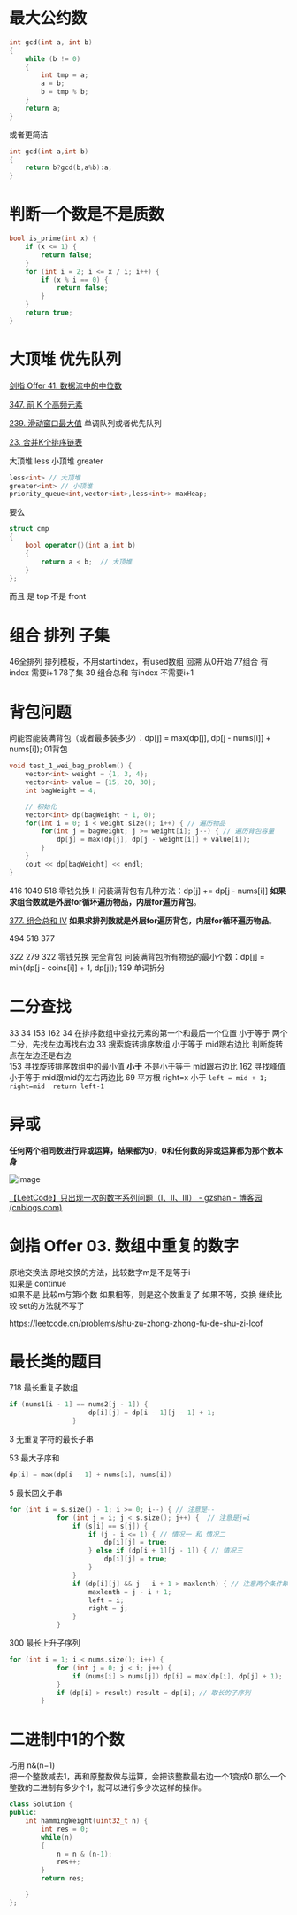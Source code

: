 
# 最大公约数

```cpp
int gcd(int a, int b)
{
    while (b != 0)
    {
        int tmp = a;
        a = b;
        b = tmp % b;
    }
    return a;
}
```

或者更简洁

```cpp
int gcd(int a,int b)
{
    return b?gcd(b,a%b):a;
}
```


# 判断一个数是不是质数

```cpp
bool is_prime(int x) {
    if (x <= 1) {
        return false;
    }
    for (int i = 2; i <= x / i; i++) {
        if (x % i == 0) {
            return false;
        }
    }
    return true;
}
```

# 大顶堆 优先队列

[剑指 Offer 41. 数据流中的中位数](https://leetcode.cn/problems/shu-ju-liu-zhong-de-zhong-wei-shu-lcof)

[347. 前 K 个高频元素](https://leetcode.cn/problems/top-k-frequent-elements)

[239. 滑动窗口最大值](https://leetcode.cn/problems/sliding-window-maximum) 单调队列或者优先队列  

[23. 合并K个排序链表](https://leetcode.cn/problems/merge-k-sorted-lists)

大顶堆 less
小顶堆 greater


```cpp
less<int> // 大顶堆
greater<int> // 小顶堆 
priority_queue<int,vector<int>,less<int>> maxHeap;
```

要么
```cpp
struct cmp
{
	bool operator()(int a,int b)
	{
		return a < b;  // 大顶堆
	}
};
```

而且 是 top 不是 front

# 组合 排列 子集

46全排列  排列模板，不用startindex，有used数组 回溯 从0开始
77组合 有index 需要i+1
78子集
39 组合总和  有index 不需要i+1
# 背包问题

问能否能装满背包（或者最多装多少）：dp[j] = max(dp[j], dp[j - nums[i]] + nums[i]);
01背包

```cpp
void test_1_wei_bag_problem() {
    vector<int> weight = {1, 3, 4};
    vector<int> value = {15, 20, 30};
    int bagWeight = 4;

    // 初始化
    vector<int> dp(bagWeight + 1, 0);
    for(int i = 0; i < weight.size(); i++) { // 遍历物品
        for(int j = bagWeight; j >= weight[i]; j--) { // 遍历背包容量
            dp[j] = max(dp[j], dp[j - weight[i]] + value[i]);
        }
    }
    cout << dp[bagWeight] << endl;
}
```
416 1049
518 零钱兑换 II
问装满背包有几种方法：dp[j] += dp[j - nums[i]]
**如果求组合数就是外层for循环遍历物品，内层for遍历背包**。

[377. 组合总和 Ⅳ](https://leetcode.cn/problems/combination-sum-iv/)
**如果求排列数就是外层for遍历背包，内层for循环遍历物品**。

494 518 377 

322 279
322 零钱兑换 完全背包
问装满背包所有物品的最小个数：dp[j] = min(dp[j - coins[i]] + 1, dp[j]);
139 单词拆分
# 二分查找

33 34 153 162
34  在排序数组中查找元素的第一个和最后一个位置  小于等于 两个二分，先找左边再找右边
33 搜索旋转排序数组 小于等于 mid跟右边比 判断旋转点在左边还是右边  
153 寻找旋转排序数组中的最小值  **小于**  不是小于等于 mid跟右边比
162 寻找峰值 小于等于 mid跟mid的左右两边比
69 平方根  right=x  小于 `left = mid + 1;` `right=mid  return left-1`
# 异或


**任何两个相同数进行异或运算，结果都为0，0和任何数的异或运算都为那个数本身**


![image](https://cdn.staticaly.com/gh/andyye1999/picx-images-hosting@master/20230709/image.2e9dh7q308ys.webp)


[【LeetCode】只出现一次的数字系列问题（I、II、III） - gzshan - 博客园 (cnblogs.com)](https://www.cnblogs.com/gzshan/p/12535178.html)


# 剑指 Offer 03. 数组中重复的数字

原地交换法
原地交换的方法，比较数字m是不是等于i  
如果是 continue  
如果不是 比较m与第i个数 如果相等，则是这个数重复了 如果不等，交换 继续比较 set的方法就不写了

https://leetcode.cn/problems/shu-zu-zhong-zhong-fu-de-shu-zi-lcof

# 最长类的题目

718 最长重复子数组 
```cpp
if (nums1[i - 1] == nums2[j - 1]) {
                    dp[i][j] = dp[i - 1][j - 1] + 1;
                }
```
3 无重复字符的最长子串

53 最大子序和 
```cpp
dp[i] = max(dp[i - 1] + nums[i], nums[i])
```

5 最长回文子串
```cpp
for (int i = s.size() - 1; i >= 0; i--) { // 注意是--
            for (int j = i; j < s.size(); j++) {  // 注意是j=i
                if (s[i] == s[j]) {
                    if (j - i <= 1) { // 情况一 和 情况二
                        dp[i][j] = true;
                    } else if (dp[i + 1][j - 1]) { // 情况三
                        dp[i][j] = true;
                    }
                }
                if (dp[i][j] && j - i + 1 > maxlenth) { // 注意两个条件缺一不可
                    maxlenth = j - i + 1;
                    left = i;
                    right = j;
                }
            }
```

300 最长上升子序列
```cpp
for (int i = 1; i < nums.size(); i++) {
            for (int j = 0; j < i; j++) {
                if (nums[i] > nums[j]) dp[i] = max(dp[i], dp[j] + 1);
            }
            if (dp[i] > result) result = dp[i]; // 取长的子序列
        }
```

# 二进制中1的个数

巧用 n&(n−1)  
把一个整数减去1，再和原整数做与运算，会把该整数最右边一个1变成0.那么一个整数的二进制有多少个1，就可以进行多少次这样的操作。
```cpp
class Solution {
public:
    int hammingWeight(uint32_t n) {
        int res = 0;
        while(n)
        {
            n = n & (n-1);
            res++;
        }
        return res;

    }
};
```